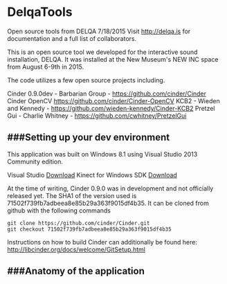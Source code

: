 # DelqaTools
Open source tools from DELQA 7/18/2015
Visit http://delqa.is for documentation and a full list of collaborators.

This is an open source tool we developed for the interactive sound installation, DELQA.  It was installed at the New Museum's NEW INC space from August 6-9th in 2015.

The code utilizes a few open source projects including.

Cinder 0.9.0dev - Barbarian Group - https://github.com/cinder/Cinder
Cinder OpenCV https://github.com/cinder/Cinder-OpenCV
KCB2 - Wieden and Kennedy - https://github.com/wieden-kennedy/Cinder-KCB2
Pretzel Gui - Charlie Whitney - https://github.com/cwhitney/PretzelGui


###Setting up your dev environment 
---
This application was built on Windows 8.1 using Visual Studio 2013 Community edition.

Visual Studio [Download](https://www.visualstudio.com/en-us/downloads/download-visual-studio-vs.aspx) 
Kinect for Windows SDK [Download](http://www.microsoft.com/en-us/download/details.aspx?id=44561)

At the time of writing, Cinder 0.9.0 was in development and not officially released yet.  The SHA1 of the version used is 71502f739fb7adbeea8e85b29a363f9015df4b35.  It can be cloned from github with the following commands
```
git clone https://github.com/cinder/Cinder.git
git checkout 71502f739fb7adbeea8e85b29a363f9015df4b35
```

Instructions on how to build Cinder can additionally be found here: http://libcinder.org/docs/welcome/GitSetup.html

###Anatomy of the application
---
